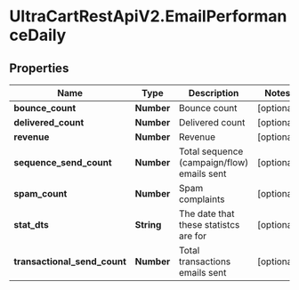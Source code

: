 # UltraCartRestApiV2.EmailPerformanceDaily

## Properties

Name | Type | Description | Notes
------------ | ------------- | ------------- | -------------
**bounce_count** | **Number** | Bounce count | [optional] 
**delivered_count** | **Number** | Delivered count | [optional] 
**revenue** | **Number** | Revenue | [optional] 
**sequence_send_count** | **Number** | Total sequence (campaign/flow) emails sent | [optional] 
**spam_count** | **Number** | Spam complaints | [optional] 
**stat_dts** | **String** | The date that these statistcs are for | [optional] 
**transactional_send_count** | **Number** | Total transactions emails sent | [optional] 


